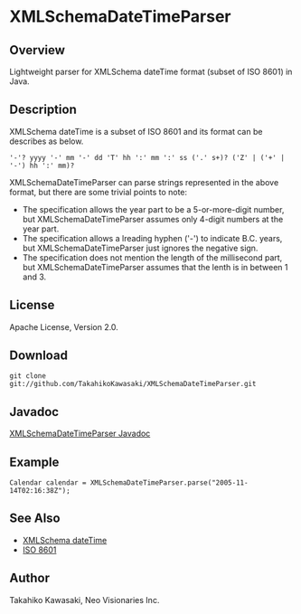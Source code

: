 XMLSchemaDateTimeParser
=======================

Overview
--------

Lightweight parser for XMLSchema dateTime format (subset of ISO 8601) in Java.


Description
-----------

XMLSchema dateTime is a subset of ISO 8601 and its format can be describes as
below.

    '-'? yyyy '-' mm '-' dd 'T' hh ':' mm ':' ss ('.' s+)? ('Z' | ('+' | '-') hh ':' mm)?

XMLSchemaDateTimeParser can parse strings represented in the above format, but
there are some trivial points to note:

- The specification allows the year part to be a 5-or-more-digit number, but
  XMLSchemaDateTimeParser assumes only 4-digit numbers at the year part.
- The specification allows a lreading hyphen ('-') to indicate B.C. years, but
  XMLSchemaDateTimeParser just ignores the negative sign.
- The specification does not mention the length of the millisecond part, but
  XMLSchemaDateTimeParser assumes that the lenth is in between 1 and 3.


License
-------

Apache License, Version 2.0.


Download
--------

    git clone git://github.com/TakahikoKawasaki/XMLSchemaDateTimeParser.git


Javadoc
-------

[XMLSchemaDateTimeParser Javadoc](http://takahikokawasaki.github.com/XMLSchemaDateTimeParser/index.html)


Example
-------

    Calendar calendar = XMLSchemaDateTimeParser.parse("2005-11-14T02:16:38Z");


See Also
--------

* [XMLSchema dateTime](http://www.w3.org/TR/xmlschema-2/#dateTime)
* [ISO 8601](http://en.wikipedia.org/wiki/ISO_8601)


Author
------

Takahiko Kawasaki, Neo Visionaries Inc.
